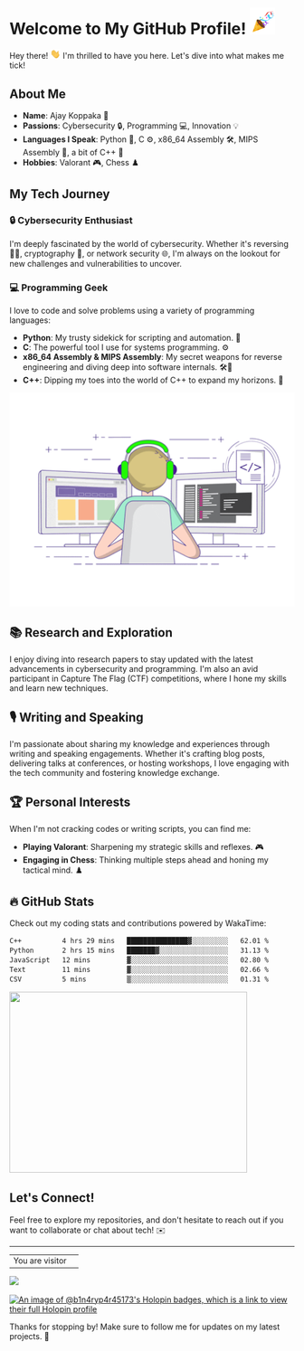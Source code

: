 <!-- ## Hi there 👋 -->

<!--
**B1N4RY-P4R45173/B1N4RY-P4R45173** is a ✨ _special_ ✨ repository because its `README.md` (this file) appears on your GitHub profile.

Here are some ideas to get you started:

- 🔭 I’m currently working on ...
- 🌱 I’m currently learning ...
- 👯 I’m looking to collaborate on ...
- 🤔 I’m looking for help with ...
- 💬 Ask me about ...
- 📫 How to reach me: ...
- 😄 Pronouns: ...
- ⚡ Fun fact: ...
-->
# Welcome to My GitHub Profile! <img src="https://github.com/B1N4RY-P4R45173/B1N4RY-P4R45173/blob/main/party-popper-joypixels.gif" width="45px">

Hey there! <img src="https://github.com/B1N4RY-P4R45173/B1N4RY-P4R45173/blob/main/giphy.gif" width = '18px'> I'm thrilled to have you here. Let's dive into what makes me tick!

## About Me

- **Name**: Ajay Koppaka 🚀
- **Passions**: Cybersecurity 🔒, Programming 💻, Innovation 💡
- **Languages I Speak**: Python 🐍, C ⚙️, x86_64 Assembly 🛠️, MIPS Assembly 🧩, a bit of C++ 🌱
- **Hobbies**: Valorant 🎮, Chess ♟️

## My Tech Journey

### 🔒 Cybersecurity Enthusiast
I'm deeply fascinated by the world of cybersecurity. Whether it's reversing 🕵️‍♂️, cryptography 🔐, or network security 🌐, I'm always on the lookout for new challenges and vulnerabilities to uncover.

### 💻 Programming Geek
I love to code and solve problems using a variety of programming languages:
- **Python**: My trusty sidekick for scripting and automation. 🐍
- **C**: The powerful tool I use for systems programming. ⚙️
- **x86_64 Assembly & MIPS Assembly**: My secret weapons for reverse engineering and diving deep into software internals. 🛠️🧩
- **C++**: Dipping my toes into the world of C++ to expand my horizons. 🌱

![Coding GIF](https://github.com/B1N4RY-P4R45173/B1N4RY-P4R45173/raw/main/coding.gif)
## 📚 Research and Exploration
I enjoy diving into research papers to stay updated with the latest advancements in cybersecurity and programming. I'm also an avid participant in Capture The Flag (CTF) competitions, where I hone my skills and learn new techniques.

## 🎙️ Writing and Speaking
I'm passionate about sharing my knowledge and experiences through writing and speaking engagements. Whether it's crafting blog posts, delivering talks at conferences, or hosting workshops, I love engaging with the tech community and fostering knowledge exchange.

## 🏆 Personal Interests
When I'm not cracking codes or writing scripts, you can find me:
- **Playing Valorant**: Sharpening my strategic skills and reflexes. 🎮
- **Engaging in Chess**: Thinking multiple steps ahead and honing my tactical mind. ♟️

## 🔥 GitHub Stats
Check out my coding stats and contributions powered by WakaTime:
 <!--START_SECTION:waka-->

```txt
C++          4 hrs 29 mins   ███████████████▓░░░░░░░░░   62.01 %
Python       2 hrs 15 mins   ███████▓░░░░░░░░░░░░░░░░░   31.13 %
JavaScript   12 mins         ▓░░░░░░░░░░░░░░░░░░░░░░░░   02.80 %
Text         11 mins         ▓░░░░░░░░░░░░░░░░░░░░░░░░   02.66 %
CSV          5 mins          ▒░░░░░░░░░░░░░░░░░░░░░░░░   01.31 %
```

<!--END_SECTION:waka-->
<img src="https://wakatime.com/share/@B1N4RY_P4R45173/0ac5ced5-b357-4132-95a6-5a9997c0edea.svg" height="320" width="420">

## Let's Connect!
Feel free to explore my repositories, and don't hesitate to reach out if you want to collaborate or chat about tech! ✉️

---
<table>
  <tr>
    <td>You are visitor</td>
    <td><img src="https://profile-counter.glitch.me/B1N4RY-P4R45173/count.svg" alt=""/></td>
  </tr>
</table>

![](https://img.shields.io/github/followers/B1N4RY-P4R45173?label=Github%20followers&style=for-the-badge) 


[![An image of @b1n4ryp4r45173's Holopin badges, which is a link to view their full Holopin profile](https://holopin.me/b1n4ryp4r45173)](https://holopin.io/@b1n4ryp4r45173)

Thanks for stopping by! Make sure to follow me for updates on my latest projects. 🌟

